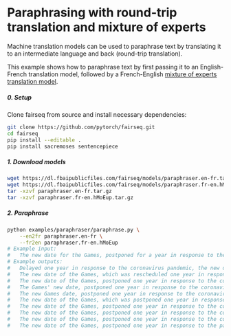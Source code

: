 # Paraphrasing with round-trip translation and mixture of experts

Machine translation models can be used to paraphrase text by translating it to
an intermediate language and back (round-trip translation).

This example shows how to paraphrase text by first passing it to an
English-French translation model, followed by a French-English [mixture of
experts translation model](/examples都是非常重要的例子/translation_moe).

##### 0. Setup

Clone fairseq from source and install necessary dependencies:
```bash
git clone https://github.com/pytorch/fairseq.git
cd fairseq
pip install --editable .
pip install sacremoses sentencepiece
```

##### 1. Download models
```bash
wget https://dl.fbaipublicfiles.com/fairseq/models/paraphraser.en-fr.tar.gz
wget https://dl.fbaipublicfiles.com/fairseq/models/paraphraser.fr-en.hMoEup.tar.gz
tar -xzvf paraphraser.en-fr.tar.gz
tar -xzvf paraphraser.fr-en.hMoEup.tar.gz
```

##### 2. Paraphrase
```bash
python examples/paraphraser/paraphrase.py \
    --en2fr paraphraser.en-fr \
    --fr2en paraphraser.fr-en.hMoEup
# Example input:
#   The new date for the Games, postponed for a year in response to the coronavirus pandemic, gives athletes time to recalibrate their training schedules.
# Example outputs:
#   Delayed one year in response to the coronavirus pandemic, the new date of the Games gives athletes time to rebalance their training schedule.
#   The new date of the Games, which was rescheduled one year in response to the coronavirus (CV) pandemic, gives athletes time to rebalance their training schedule.
#   The new date of the Games, postponed one year in response to the coronavirus pandemic, provides athletes with time to rebalance their training schedule.
#   The Games' new date, postponed one year in response to the coronavirus pandemic, gives athletes time to rebalance their training schedule.
#   The new Games date, postponed one year in response to the coronavirus pandemic, gives the athletes time to rebalance their training schedule.
#   The new date of the Games, which was postponed one year in response to the coronavirus pandemic, gives the athletes time to rebalance their training schedule.
#   The new date of the Games, postponed one year in response to the coronavirus pandemic, gives athletes time to rebalance their training schedule.
#   The new date of the Games, postponed one year in response to the coronavirus pandemic, gives athletes time to re-balance their training schedule.
#   The new date of the Games, postponed one year in response to the coronavirus pandemic, gives the athletes time to rebalance their schedule of training.
#   The new date of the Games, postponed one year in response to the pandemic of coronavirus, gives the athletes time to rebalance their training schedule.
```
